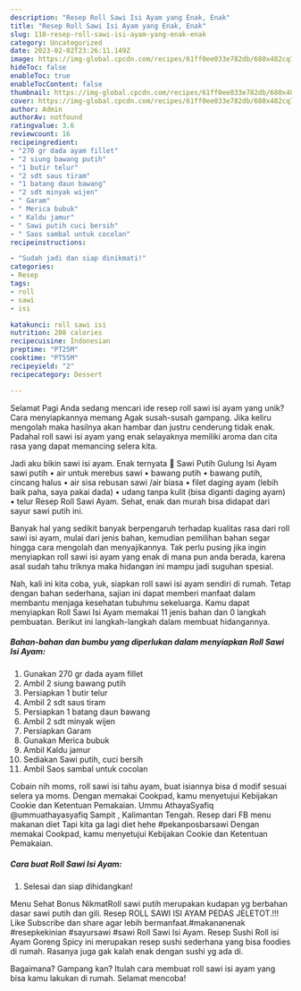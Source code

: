```yaml
---
description: "Resep Roll Sawi Isi Ayam yang Enak, Enak"
title: "Resep Roll Sawi Isi Ayam yang Enak, Enak"
slug: 110-resep-roll-sawi-isi-ayam-yang-enak-enak
category: Uncategorized
date: 2023-02-02T23:26:11.149Z
image: https://img-global.cpcdn.com/recipes/61ff0ee033e782db/680x482cq70/roll-sawi-isi-ayam-foto-resep-utama.jpg
hideToc: false
enableToc: true
enableTocContent: false
thumbnail: https://img-global.cpcdn.com/recipes/61ff0ee033e782db/680x482cq70/roll-sawi-isi-ayam-foto-resep-utama.jpg
cover: https://img-global.cpcdn.com/recipes/61ff0ee033e782db/680x482cq70/roll-sawi-isi-ayam-foto-resep-utama.jpg
author: Admin
authorAv: notfound
ratingvalue: 3.6
reviewcount: 16
recipeingredient:
- "270 gr dada ayam fillet"
- "2 siung bawang putih"
- "1 butir telur"
- "2 sdt saus tiram"
- "1 batang daun bawang"
- "2 sdt minyak wijen"
- " Garam"
- " Merica bubuk"
- " Kaldu jamur"
- " Sawi putih cuci bersih"
- " Saos sambal untuk cocolan"
recipeinstructions:

- "Sudah jadi dan siap dinikmati!"
categories:
- Resep
tags:
- roll
- sawi
- isi

katakunci: roll sawi isi 
nutrition: 208 calories
recipecuisine: Indonesian
preptime: "PT25M"
cooktime: "PT55M"
recipeyield: "2"
recipecategory: Dessert

---
```



Selamat Pagi Anda sedang mencari ide resep roll sawi isi ayam yang unik? Cara menyiapkannya memang Agak susah-susah gampang. Jika keliru mengolah maka hasilnya akan hambar dan justru cenderung tidak enak. Padahal roll sawi isi ayam yang enak selayaknya memiliki aroma dan cita rasa yang dapat memancing selera kita.


Jadi aku bikin sawi isi ayam. Enak ternyata 🤭 Sawi Putih Gulung Isi Ayam sawi putih • air untuk merebus sawi • bawang putih • bawang putih, cincang halus • air sisa rebusan sawi /air biasa • filet daging ayam (lebih baik paha, saya pakai dada) • udang tanpa kulit (bisa diganti daging ayam) • telur Resep Roll Sawi Ayam. Sehat, enak dan murah bisa didapat dari sayur sawi putih ini.

Banyak hal yang sedikit banyak berpengaruh terhadap kualitas rasa dari roll sawi isi ayam, mulai dari jenis bahan, kemudian pemilihan bahan segar hingga cara mengolah dan menyajikannya. Tak perlu pusing jika ingin menyiapkan roll sawi isi ayam yang enak di mana pun anda berada, karena asal sudah tahu triknya maka hidangan ini mampu jadi suguhan spesial.


Nah, kali ini kita coba, yuk, siapkan roll sawi isi ayam sendiri di rumah. Tetap dengan bahan sederhana, sajian ini dapat memberi manfaat dalam membantu menjaga kesehatan tubuhmu sekeluarga. Kamu dapat menyiapkan Roll Sawi Isi Ayam memakai 11 jenis bahan dan 0 langkah pembuatan. Berikut ini langkah-langkah dalam membuat hidangannya.

<!--inarticleads1-->

##### Bahan-bahan dan bumbu yang diperlukan dalam menyiapkan Roll Sawi Isi Ayam:

1. Gunakan 270 gr dada ayam fillet
1. Ambil 2 siung bawang putih
1. Persiapkan 1 butir telur
1. Ambil 2 sdt saus tiram
1. Persiapkan 1 batang daun bawang
1. Ambil 2 sdt minyak wijen
1. Persiapkan  Garam
1. Gunakan  Merica bubuk
1. Ambil  Kaldu jamur
1. Sediakan  Sawi putih, cuci bersih
1. Ambil  Saos sambal untuk cocolan


Cobain nih moms, roll sawi isi tahu ayam, buat isiannya bisa d modif sesuai selera ya moms. Dengan memakai Cookpad, kamu menyetujui Kebijakan Cookie dan Ketentuan Pemakaian. Ummu AthayaSyafiq @ummuathayasyafiq Sampit , Kalimantan Tengah. Resep dari FB menu makanan diet Tapi kita ga lagi diet hehe #pekanposbarsawi Dengan memakai Cookpad, kamu menyetujui Kebijakan Cookie dan Ketentuan Pemakaian. 

<!--inarticleads2-->

##### Cara buat Roll Sawi Isi Ayam:


1. Selesai dan siap dihidangkan!

Menu Sehat Bonus NikmatRoll sawi putih merupakan kudapan yg berbahan dasar sawi putih dan gili. Resep ROLL SAWI ISI AYAM PEDAS JELETOT.!!! Like Subscribe dan share agar lebih bermanfaat.#makananenak #resepkekinian #sayursawi #sawi Roll Sawi Isi Ayam. Resep Sushi Roll isi Ayam Goreng Spicy ini merupakan resep sushi sederhana yang bisa foodies di rumah. Rasanya juga gak kalah enak dengan sushi yg ada di. 

Bagaimana? Gampang kan? Itulah cara membuat roll sawi isi ayam yang bisa kamu lakukan di rumah. Selamat mencoba!
